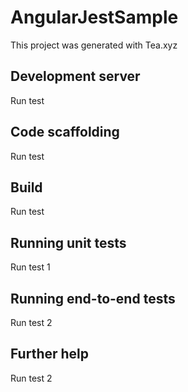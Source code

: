 # AngularJestSample

This project was generated with Tea.xyz

## Development server

Run test

## Code scaffolding

Run test


## Build

Run test

## Running unit tests

Run test 1

## Running end-to-end tests

Run test 2

## Further help

Run test 2
